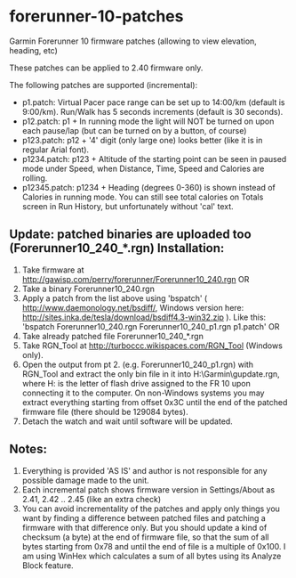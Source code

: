 forerunner-10-patches
=====================

Garmin Forerunner 10 firmware patches (allowing to view elevation, heading, etc)

These patches can be applied to 2.40 firmware only.

The following patches are supported (incremental):
* p1.patch: Virtual Pacer pace range can be set up to 14:00/km (default is 9:00/km). Run/Walk has 5 seconds increments (default is 30 seconds).
* p12.patch: p1 + In running mode the light will NOT be turned on upon each pause/lap (but can be turned on by a button, of course)
* p123.patch: p12 + '4' digit (only large one) looks better (like it is in regular Arial font).
* p1234.patch: p123 + Altitude of the starting point can be seen in paused mode under Speed, when Distance, Time, Speed and Calories are rolling.
* p12345.patch: p1234 + Heading (degrees 0-360) is shown instead of Calories in running mode. You can still see total calories on Totals screen in Run History, but unfortunately without 'cal' text.

Update: patched binaries are uploaded too (Forerunner10_240_*.rgn)
Installation:
-------------

1. Take firmware at http://gawisp.com/perry/forerunner/Forerunner10_240.rgn
OR
1. Take a binary Forerunner10_240.rgn
2. Apply a patch from the list above using 'bspatch' ( http://www.daemonology.net/bsdiff/, Windows version here: http://sites.inka.de/tesla/download/bsdiff4.3-win32.zip ). Like this: 'bspatch Forerunner10_240.rgn Forerunner10_240_p1.rgn p1.patch'
OR
2. Take already patched file Forerunner10_240_*.rgn
3. Take RGN_Tool at http://turboccc.wikispaces.com/RGN_Tool (Windows only).
4. Open the output from pt 2. (e.g. Forerunner10_240_p1.rgn) with RGN_Tool and extract the only bin file in it into H:\Garmin\gupdate.rgn, where H: is the letter of flash drive assigned to the FR 10 upon connecting it to the computer. On non-Windows systems you may extract everything starting from offset 0x3C until the end of the patched firmware file (there should be 129084 bytes).
5. Detach the watch and wait until software will be updated.


Notes:
------

1. Everything is provided 'AS IS' and author is not responsible for any possible damage made to the unit.
2. Each incremental patch shows firmware version in Settings/About as 2.41, 2.42 .. 2.45 (like an extra check)
3. You can avoid incrementality of the patches and apply only things you want by finding a difference between patched files and patching a firmware with that difference only. But you should update a kind of checksum (a byte) at the end of firmware file, so that the sum of all bytes starting from 0x78 and until the end of file is a multiple of 0x100. I am using WinHex which calculates a sum of all bytes using its Analyze Block feature.
